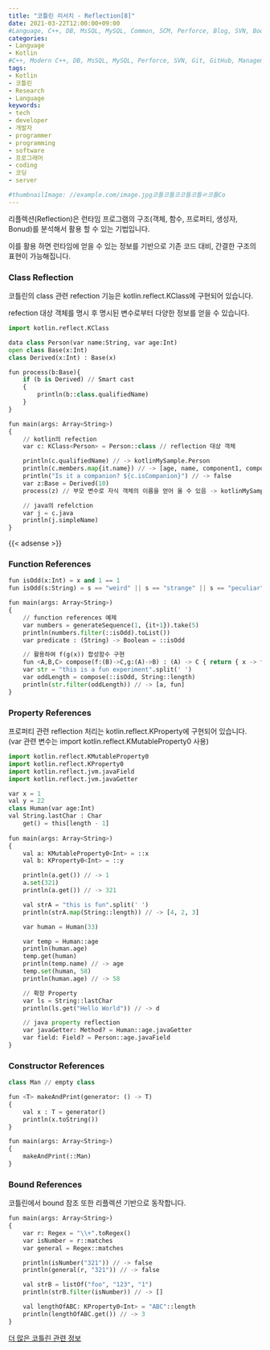 ```yaml
---
title: "코틀린 리서치 - Reflection[8]"
date: 2021-03-22T12:00:00+09:00
#Language, C++, DB, MsSQL, MySQL, Common, SCM, Perforce, Blog, SVN, Book, Study, VOCA, Kotlin
categories:
- Language
- Kotlin
#C++, Modern C++, DB, MsSQL, MySQL, Perforce, SVN, Git, GitHub, Management, Blog, Hugo, Architecture, Kotlin, Research
tags:
- Kotlin
- 코틀린
- Research
- Language
keywords:
- tech
- developer
- 개발자
- programmer
- programming
- software
- 프로그래머
- coding
- 코딩
- server

#thumbnailImage: //example.com/image.jpg코틀코틀코코틀코틀ㄹ코틀Co
---
```


리플렉션(Reflection)은 런타임 프로그램의 구조(객체, 함수, 프로퍼티, 생성자, Bonud)를 분석해서 활용 할 수 있는 기법입니다.

이를 활용 하면 런타임에 얻을 수 있는 정보를 기반으로 기존 코드 대비, 간결한 구조의 표현이 가능해집니다.

<!--more-->

  

### Class Reflection

코틀린의 class 관련 refection 기능은 kotlin.reflect.KClass에 구현되어 있습니다.

refection 대상 객체를 명시 후 명시된 변수로부터 다양한 정보를 얻을 수 있습니다.

```python
import kotlin.reflect.KClass

data class Person(var name:String, var age:Int)
open class Base(x:Int)
class Derived(x:Int) : Base(x)

fun process(b:Base){
    if (b is Derived) // Smart cast
    {
        println(b::class.qualifiedName)
    }
}

fun main(args: Array<String>)
{
    // kotlin의 refection
    var c: KClass<Person> = Person::class // reflection 대상 객체

    println(c.qualifiedName) // -> kotlinMySample.Person
    println(c.members.map{it.name}) // -> [age, name, component1, component2, copy, equals, hashCode, toString]
    println("Is it a companion? ${c.isCompanion}") // -> false
    var z:Base = Derived(10)
    process(z) // 부모 변수로 자식 객체의 이름을 얻어 올 수 있음 -> kotlinMySample.Person

    // java의 refelction
    var j = c.java
    println(j.simpleName)
}
```

{{< adsense >}}

### Function References

```python
fun isOdd(x:Int) = x and 1 == 1
fun isOdd(s:String) = s == "weird" || s == "strange" || s == "peculiar"

fun main(args: Array<String>)
{
    // function references 예제
    var numbers = generateSequence(1, {it+1}).take(5)
    println(numbers.filter(::isOdd).toList())
    var predicate : (String) -> Boolean = ::isOdd

    // 활용하여 f(g(x)) 합성함수 구현
    fun <A,B,C> compose(f:(B)->C,g:(A)->B) : (A) -> C { return { x -> f(g(x)) } }
    var str = "this is a fun experiment".split(' ')
    var oddLength = compose(::isOdd, String::length)
    println(str.filter(oddLength)) // -> [a, fun]
}
```

  

### Property References

프로퍼티 관련 reflection 처리는 kotlin.reflect.KProperty에 구현되어 있습니다. (var 관련 변수는 import kotlin.reflect.KMutableProperty0 사용)

```python
import kotlin.reflect.KMutableProperty0
import kotlin.reflect.KProperty0
import kotlin.reflect.jvm.javaField
import kotlin.reflect.jvm.javaGetter

var x = 1
val y = 22
class Human(var age:Int)
val String.lastChar : Char
    get() = this[length - 1]
    
fun main(args: Array<String>)
{
    val a: KMutableProperty0<Int> = ::x
    val b: KProperty0<Int> = ::y

    println(a.get()) // -> 1
    a.set(321)
    println(a.get()) // -> 321

    val strA = "this is fun".split(' ')
    println(strA.map(String::length)) // -> [4, 2, 3]

    var human = Human(33)

    var temp = Human::age
    println(human.age)
    temp.get(human)
    println(temp.name) // -> age
    temp.set(human, 58)
    println(human.age) // -> 58

    // 확장 Property
    var ls = String::lastChar
    println(ls.get("Hello World")) // -> d

    // java property reflection
    var javaGetter: Method? = Human::age.javaGetter
    var field: Field? = Person::age.javaField
}
```

  

### Constructor References

```python
class Man // empty class

fun <T> makeAndPrint(generator: () -> T)
{
    val x : T = generator()
    println(x.toString())
}

fun main(args: Array<String>)
{
    makeAndPrint(::Man)
}
```

  

### Bound References

코틀린에서 bound 참조 또한 리플렉션 기반으로 동작합니다. 

```python
fun main(args: Array<String>)
{
    var r: Regex = "\\+".toRegex()
    var isNumber = r::matches
    var general = Regex::matches

    println(isNumber("321")) // -> false
    println(general(r, "321")) // -> false

    val strB = listOf("foo", "123", "1")
    println(strB.filter(isNumber)) // -> []

    val lengthOfABC: KProperty0<Int> = "ABC"::length
    println(lengthOfABC.get()) // -> 3
}

```



  

  

[더 많은 코틀린 관련 정보](https://kotlinlang.org/docs/reference/)

